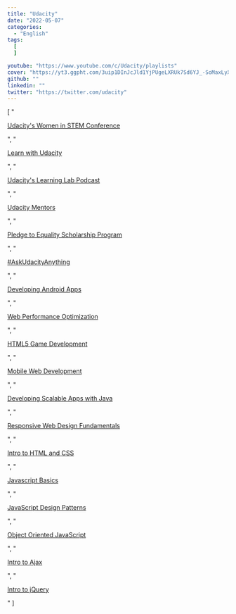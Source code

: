 ```yaml
---
title: "Udacity"
date: "2022-05-07"
categories:
  - "English"
tags:
  [
  ]

youtube: "https://www.youtube.com/c/Udacity/playlists"
cover: "https://yt3.ggpht.com/3uip1DInJcJld1YjPUgeLXRUk7Sd6YJ_-SoMaxLyXfnugLjIVz5hjVkaGNJmXAEK3GgMI2qfhg=s88-c-k-c0x00ffffff-no-rj"
github: ""
linkedin: ""
twitter: "https://twitter.com/udacity"
---
```

[
    "<p><a href='https://www.youtube.com/watch?v=reTBTbgtGfQ&list=PLAwxTw4SYaPn6Ozw_YPvSOyYH-WnwS59e'>Udacity's Women in STEM Conference</a></p>",
    "<p><a href='https://www.youtube.com/watch?v=nnrP3RbzVto&list=PLAwxTw4SYaPliTLaczqIZjCYFPQXI5Vde'>Learn with Udacity</a></p>",
    "<p><a href='https://www.youtube.com/watch?v=lTiLxoyDxyI&list=PLAwxTw4SYaPnA39zwPFiZHSRtOuH8mj19'>Udacity's Learning Lab Podcast</a></p>",
    "<p><a href='https://www.youtube.com/watch?v=11DbyQon5ec&list=PLAwxTw4SYaPlp2feua-WJfztfJxpVsBNX'>Udacity Mentors</a></p>",
    "<p><a href='https://www.youtube.com/watch?v=_iYZA1qtmO8&list=PLAwxTw4SYaPm6YuuDc_ZiR8qDFjeAeGmr'>Pledge to Equality Scholarship Program</a></p>",
    "<p><a href='https://www.youtube.com/watch?v=eQvJkDWTgpM&list=PLAwxTw4SYaPmWku-fj3zHVFj2h9h4kHMD'>#AskUdacityAnything</a></p>",
    "<p><a href='https://www.youtube.com/watch?v=2Wo_QfQZ0lE&list=PLAwxTw4SYaPnMwH5-FNkErnnq_aSy706S'>Developing Android Apps</a></p>",
    "<p><a href='https://www.youtube.com/watch?v=GNAENzKdciQ&list=PLAwxTw4SYaPmKmNX-INgcxQWf30KuWa_A'>Web Performance Optimization</a></p>",
    "<p><a href='https://www.youtube.com/watch?v=i3n-BZ2UHO0&list=PLAwxTw4SYaPlUUkh6txMRXE-w-6N1Z225'>HTML5 Game Development</a></p>",
    "<p><a href='https://www.youtube.com/watch?v=4OzeKtqOB9o&list=PLAwxTw4SYaPm5NhhVow5zCtZ_eScc1f-b'>Mobile Web Development</a></p>",
    "<p><a href='https://www.youtube.com/watch?v=A9XLZuI0VTk&list=PLAwxTw4SYaPmxGlyA8491d3tQ2u8epZr3'>Developing Scalable Apps with Java</a></p>",
    "<p><a href='https://www.youtube.com/watch?v=m3IA3DVnv6Y&list=PLAwxTw4SYaPl8h1mZezuYpMQV6t8s8ktb'>Responsive Web Design Fundamentals</a></p>",
    "<p><a href='https://www.youtube.com/watch?v=1cZtdKNB9jo&list=PLAwxTw4SYaPmd5v7c9i883AwqVZquegHM'>Intro to HTML and CSS</a></p>",
    "<p><a href='https://www.youtube.com/watch?v=ODgLHqCAJTw&list=PLAwxTw4SYaPmtf5v3hefG5seVynUtV9T8'>Javascript Basics</a></p>",
    "<p><a href='https://www.youtube.com/watch?v=1MxVA8y8IBA&list=PLAwxTw4SYaPkGKjpeiLWz8ydvFEkmRkBn'>JavaScript Design Patterns</a></p>",
    "<p><a href='https://www.youtube.com/watch?v=-o8hhJPK0m0&list=PLAwxTw4SYaPmRCRPu9EjK-fWSccPwTOnc'>Object Oriented JavaScript</a></p>",
    "<p><a href='https://www.youtube.com/watch?v=P5JlebbqzTQ&list=PLAwxTw4SYaPkZTDQ0vR9BwkHnku9QRwqh'>Intro to Ajax</a></p>",
    "<p><a href='https://www.youtube.com/watch?v=YzR-Iv2l8sE&list=PLAwxTw4SYaPkk4k42lGH3l-MlojoNFBFI'>Intro to jQuery</a></p>"
]